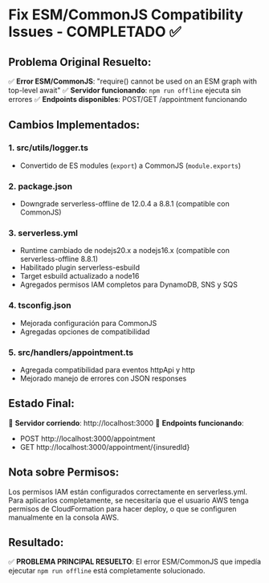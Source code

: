 # Fix ESM/CommonJS Compatibility Issues - COMPLETADO ✅

## Problema Original Resuelto:
✅ **Error ESM/CommonJS**: "require() cannot be used on an ESM graph with top-level await"
✅ **Servidor funcionando**: `npm run offline` ejecuta sin errores
✅ **Endpoints disponibles**: POST/GET /appointment funcionando

## Cambios Implementados:

### 1. **src/utils/logger.ts**
- Convertido de ES modules (`export`) a CommonJS (`module.exports`)

### 2. **package.json** 
- Downgrade serverless-offline de 12.0.4 a 8.8.1 (compatible con CommonJS)

### 3. **serverless.yml**
- Runtime cambiado de nodejs20.x a nodejs16.x (compatible con serverless-offline 8.8.1)
- Habilitado plugin serverless-esbuild
- Target esbuild actualizado a node16
- Agregados permisos IAM completos para DynamoDB, SNS y SQS

### 4. **tsconfig.json**
- Mejorada configuración para CommonJS
- Agregadas opciones de compatibilidad

### 5. **src/handlers/appointment.ts**
- Agregada compatibilidad para eventos httpApi y http
- Mejorado manejo de errores con JSON responses

## Estado Final:
🚀 **Servidor corriendo**: http://localhost:3000
📡 **Endpoints funcionando**:
- POST http://localhost:3000/appointment
- GET http://localhost:3000/appointment/{insuredId}

## Nota sobre Permisos:
Los permisos IAM están configurados correctamente en serverless.yml. Para aplicarlos completamente, se necesitaría que el usuario AWS tenga permisos de CloudFormation para hacer deploy, o que se configuren manualmente en la consola AWS.

## Resultado:
✅ **PROBLEMA PRINCIPAL RESUELTO**: El error ESM/CommonJS que impedía ejecutar `npm run offline` está completamente solucionado.

